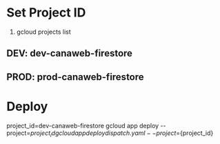 # Set Project ID
1. gcloud projects list
## DEV: dev-canaweb-firestore
## PROD: prod-canaweb-firestore

# Deploy
project_id=dev-canaweb-firestore
gcloud app deploy --project=${project_id}
gcloud app deploy dispatch.yaml --project=${project_id}

